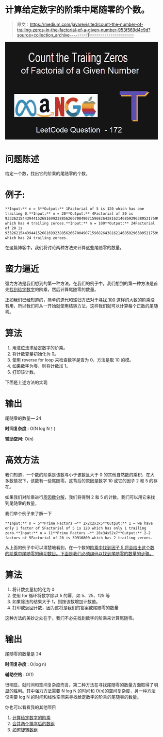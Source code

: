 # 计算给定数字的阶乘中尾随零的个数。

> 原文：<https://medium.com/javarevisited/count-the-number-of-trailing-zeros-in-the-factorial-of-a-given-number-953f569d4c9d?source=collection_archive---------1----------------------->

[![](img/3c77e4d7a4754f2d43a85164b7ed9297.png)](https://www.java67.com/2015/09/factorial-in-java-using-recursion-and-loop.html)

# **问题陈述**

给定一个数，找出它的阶乘的尾随零的个数。

# **例子:**

```
**Input:** n = 5**Output:** 1Factorial of 5 is 120 which has one trailing 0.**Input:** n = 20**Output:** 4Factorial of 20 is 93326215443944152681699238856266700490715968264381621468592963895217599993229915608941463976156518286253697920827223758251185210916864000000000000000000000000 which has 4 trailing zeroes.**Input:** n = 100**Output:** 24Factorial of 20 is 93326215443944152681699238856266700490715968264381621468592963895217599993229915608941463976156518286253697920827223758251185210916864000000000000000000000000 which has 24 trailing zeroes.
```

在这篇博客中，我们将讨论两种方法来计算这些尾随零的数量。

# **蛮力逼近**

强力方法是我们想到的第一种方法，在我们的例子中，我们想到的第一种方法是首先[找到给定数字](https://javarevisited.blogspot.com/2012/04/java-program-to-find-factorial-of.html)的阶乘，然后计算尾随零的数量。

正如我们已经知道的，简单的迭代和递归方法对于[寻找 100](https://javarevisited.blogspot.com/2015/08/how-to-calculate-large-factorials-using-BigInteger-Java-Example.html) 这样的大数的阶乘没有用，所以我们将从一开始就使用结转方法，这样我们就可以计算每个正数的尾随零。

# **算法**

1.  用进位法求给定数字的阶乘。
2.  将计数变量初始化为 0。
3.  使用 reverse for loop 来检查数字是否为 0，方法是取 10 的模。
4.  如果数字为零，则将计数加 1。
5.  打印该计数。

下面是上述方法的实现

# **输出**

尾随零的数量— 24

**时间复杂度** : O(N log N！)

**辅助空间:** O(n)

# **高效方法**

我们知道，一个数的阶乘是该数与小于该数且大于 0 的其他自然数的乘积，在大多数情况下，该数有一些尾随零。这背后的原因是数字 10 或它的因子 2 和 5 的存在。

如果我们对阶乘进行[质因数分解](http://javarevisited.blogspot.sg/2015/03/how-to-find-largest-prime-factor-of.html)，我们将得到 2 和 5 的计数，我们可以用它来找到尾随零的数量。

我们举个例子来了解一下

```
**Input:** n = 5**Prime Factors —** 2x2x2x3x5**Output:** 1 — we have only 1 factor of 5Factorial of 5 is 120 which has only 1 trailing zero.**Input:** n = 11**Prime Factors —** 28x34x52x7**Output:** 2–2 factors of 5Factorial of 20 is 39916800 which has 2 trailing zeroes.
```

从上面的例子中可以清楚地看到，在一个数的[阶乘中找到因子 5 将会给出这个数的阶乘中尾随零的确切数目。下面是我们必须编码以找到尾随零的数量的步骤。](https://www.java67.com/2015/09/how-to-use-biginteger-class-in-java.html)

# **算法**

1.  将计数变量初始化为 0
2.  使用 for 循环将数字除以 5 的幂，如 5、25、125 等
3.  如果除法的结果大于 1，则按该数增加计数值。
4.  打印或返回计数，因为这将是我们的答案或尾随零的数量

这种方法的美妙之处在于，我们不必先找到数字的阶乘来计算尾随零。

# **输出**

尾随零的数量是 24

**时间复杂度** : O(log n)

**辅助空格** : O(1)

很明显，就时间和空间复杂度而言，第二种方法在寻找尾随零的数量方面取得了明显的胜利。其中强力方法需要 N log N 的时间和 O(n)的空间复杂度，另一种方法仅需要 log N 的时间和线性空间来寻找给定数字的阶乘的尾随零的数量。

你也可以看看我的其他项目

1.  [计算给定数字的阶乘](https://tekolio.com/how-to-calculate-the-factorial-of-a-given-number/)
2.  [合并两个排序后的数组](https://tekolio.com/how-to-merge-two-sorted-arrays/)
3.  [如何旋转数组](https://tekolio.com/how-to-rotate-an-array-in-java/)